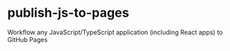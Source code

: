 # publish-js-to-pages
Workflow any JavaScript/TypeScript application (including React apps) to GitHub Pages
